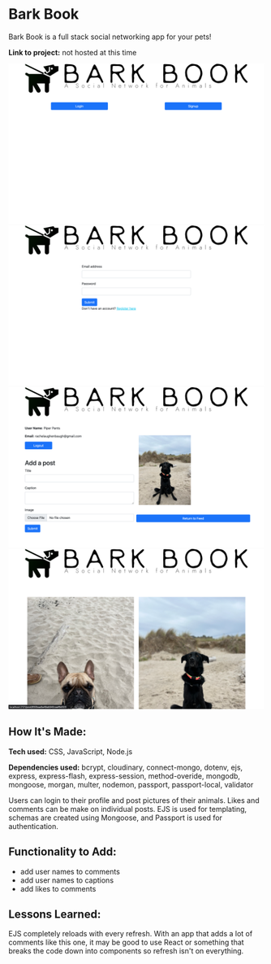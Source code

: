 # Bark Book
Bark Book is a full stack social networking app for your pets! 

**Link to project:** not hosted at this time

![alt tag](public/imgs/index.png)
![alt tag](public/imgs/sign-up.png)
![alt tag](public/imgs/profile.png)
![alt tag](public/imgs/feed.png)

## How It's Made:

**Tech used:** CSS, JavaScript, Node.js

**Dependencies used:** bcrypt, cloudinary, connect-mongo, dotenv, ejs, express, express-flash, express-session, method-overide, mongodb, mongoose, morgan, multer, nodemon, passport, passport-local, validator

Users can login to their profile and post pictures of their animals. Likes and comments can be make on individual posts. EJS is used for templating, schemas are created using Mongoose, and Passport is used for authentication.



## Functionality to Add:

- add user names to comments
- add user names to captions
- add likes to comments

## Lessons Learned:

EJS completely reloads with every refresh. With an app that adds a lot of comments like this one, it may be good to use React or something that breaks the code down into components so refresh isn't on everything. 
